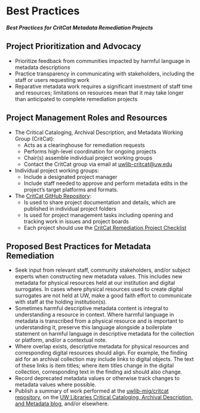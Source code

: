# Best Practices
***Best Practices for CritCat Metadata Remediation Projects***  

## Project Prioritization and Advocacy
- Prioritize feedback from communities impacted by harmful language in metadata descriptions
- Practice transparency in communicating with stakeholders, including the staff or users requesting work
- Reparative metadata work requires a significant investment of staff time and resources; limitations on resources mean that it may take longer than anticipated to complete remediation projects

## Project Management Roles and Resources
- The Critical Cataloging, Archival Description, and Metadata Working Group (CritCat):
    - Acts as a clearinghouse for remediation requests
    - Performs high-level coordination for ongoing projects
    - Chair(s) assemble individual project working groups
    - Contact the CritCat group via email at [uwlib-critcat@uw.edu](mailto:uwlib-critcat@uw.edu)
- Individual project working groups:
    - Include a designated project manager
    - Include staff needed to approve and perform metadata edits in the project’s target platforms and formats. 
- The [CritCat GitHub Repository](https://github.com/uwlib-mig/critcat):
    - Is used to share project documentation and details, which are published in individual project folders
    - Is used for project management tasks including opening and tracking work in issues and project boards
    - Each project should use the [CritCat Remediation Project Checklist](checklist.md)

## Proposed Best Practices for Metadata Remediation
- Seek input from relevant staff, community stakeholders, and/or subject experts when constructing new metadata values. This includes new metadata for physical resources held at our institution and digital surrogates. In cases where physical resources used to create digital surrogates are not held at UW, make a good faith effort to communicate with staff at the holding institution(s).
- Sometimes harmful descriptive metadata content is integral to understanding a resource in context. Where harmful language in metadata is transcribed from a physical resource and is important to understanding it, preserve this language alongside a boilerplate statement on harmful language in descriptive metadata for the collection or platform, and/or a contextual note.
- Where overlap exists, descriptive metadata for physical resources and corresponding digital resources should align. For example, the finding aid for an archival collection may include links to digital objects. The text of these links is item titles; where item titles change in the digital collection, corresponding text in the finding aid should also change.
- Record deprecated metadata values or otherwise track changes to metadata values where possible.
- Publish a summary of work performed at the [uwlib-mig/critcat repository](README.md), on the [UW Libraries Critical Cataloging, Archival Description, and Metadata blog](https://sites.uw.edu/uwlcritcat/), and/or elsewhere.

